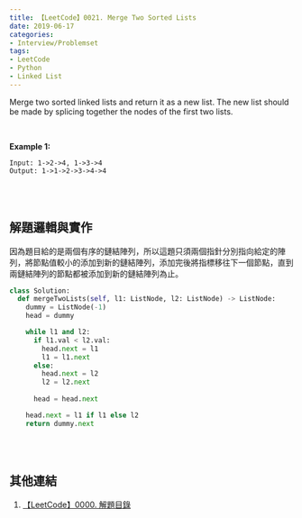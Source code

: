 ```yaml
---
title: 【LeetCode】0021. Merge Two Sorted Lists
date: 2019-06-17
categories:
- Interview/Problemset
tags:
- LeetCode
- Python
- Linked List
--- 
```


Merge two sorted linked lists and return it as a new list. The new list should be made by splicing together the nodes of the first two lists.

<!--more-->
<br>

**Example 1:**
```
Input: 1->2->4, 1->3->4
Output: 1->1->2->3->4->4
```

<br><br>
## 解題邏輯與實作
因為題目給的是兩個有序的鏈結陣列，所以這題只須兩個指針分別指向給定的陣列，將節點值較小的添加到新的鏈結陣列，添加完後將指標移往下一個節點，直到兩鏈結陣列的節點都被添加到新的鏈結陣列為止。


```python
class Solution:
  def mergeTwoLists(self, l1: ListNode, l2: ListNode) -> ListNode:
    dummy = ListNode(-1)
    head = dummy

    while l1 and l2:
      if l1.val < l2.val:
        head.next = l1
        l1 = l1.next    
      else:
        head.next = l2
        l2 = l2.next
        
      head = head.next

    head.next = l1 if l1 else l2
    return dummy.next
```

<br><br>

## 其他連結
1. [【LeetCode】0000. 解題目錄](/LeetCode-0000-Contents/)
